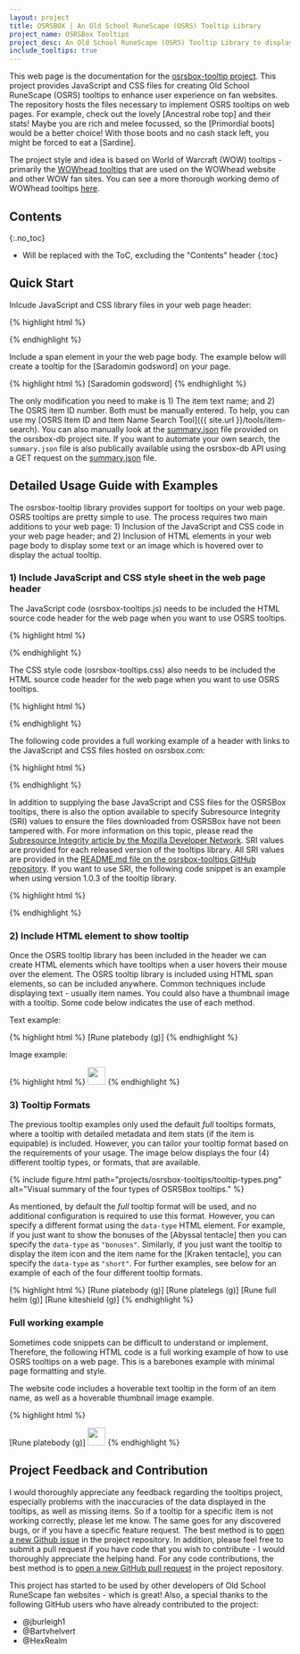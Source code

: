 ```yaml
---
layout: project
title: OSRSBOX | An Old School RuneScape (OSRS) Tooltip Library
project_name: OSRSBox Tooltips
project_desc: An Old School RuneScape (OSRS) Tooltip Library to display tooltips for OSRS items on mouse hover
include_tooltips: true
---
```


This web page is the documentation for the [osrsbox-tooltip project](https://github.com/osrsbox/osrsbox-tooltips). This project provides JavaScript and CSS files for creating Old School RuneScape (OSRS) tooltips to enhance user experience on fan websites. The repository hosts the files necessary to implement OSRS tooltips on web pages. For example, check out the lovely <span class="osrstooltip" id='21021' title='Please wait ...'>[Ancestral robe top]</span> and their stats! Maybe you are rich and melee focussed, so the <span class="osrstooltip" id='13239' title='Please wait ...'>[Primordial boots]</span> would be a better choice! With those boots and no cash stack left, you might be forced to eat a <span class="osrstooltip" id='325' title='Please wait ...'>[Sardine]</span>.

The project style and idea is based on World of Warcraft (WOW) tooltips - primarily the [WOWhead tooltips](http://www.wowhead.com/tooltips) that are used on the WOWhead website and other WOW fan sites. You can see a more thorough working demo of WOWhead tooltips [here](http://wow.zamimg.com/widgets/power/demo.html).

## Contents
{:.no_toc}

* Will be replaced with the ToC, excluding the "Contents" header
{:toc}

## Quick Start

Inlcude JavaScript and CSS library files in your web page header:

{% highlight html %}
<head>
  <link rel="stylesheet" type="text/css" href="https://www.osrsbox.com/osrsbox-tooltips/osrsbox-tooltips.css">
  <script type="text/javascript" src="https://www.osrsbox.com/osrsbox-tooltips/osrsbox-tooltips.js"></script>
</head>
{% endhighlight %}

Include a span element in your the web page body. The example below will create a tooltip for the <span class="osrstooltip" id='11806' title='Please wait ...'>[Saradomin godsword]</span> on your page.

{% highlight html %}
<span class="osrstooltip" id='11806' title='Please wait ...'>[Saradomin godsword]</span>
{% endhighlight %}

The only modification you need to make is 1) The item text name; and 2) The OSRS item ID number. Both must be manually entered. To help, you can use my [OSRS Item ID and Item Name Search Tool]({{ site.url }}/tools/item-search). You can also manually look at the [summary.json](https://github.com/osrsbox/osrsbox-db/blob/master/docs/summary.json) file provided on the osrsbox-db project site. If you want to automate your own search, the `summary.json` file is also publically available using the osrsbox-db API using a GET request on the [summary.json](https://www.osrsbox.com/osrsbox-db/summary.json) file.

## Detailed Usage Guide with Examples

The osrsbox-tooltip library provides support for tooltips on your web page. OSRS tooltips are pretty simple to use. The process requires two main additions to your web page: 1) Inclusion of the JavaScript and CSS code in your web page header; and 2) Inclusion of HTML elements in your web page body to display some text or an image which is hovered over to display the actual tooltip.

### 1) Include JavaScript and CSS style sheet in the web page header

The JavaScript code (osrsbox-tooltips.js) needs to be included the HTML source code header for the web page when you want to use OSRS tooltips.

{% highlight html %}
<script type="text/javascript" src="https://www.osrsbox.com/osrsbox-tooltips/osrsbox-tooltips.js"></script>
{% endhighlight %}

The CSS style code (osrsbox-tooltips.css) also needs to be included the HTML source code header for the web page when you want to use OSRS tooltips.

{% highlight html %}
<link rel="stylesheet" type="text/css" href="https://www.osrsbox.com/osrsbox-tooltips/osrsbox-tooltips.css">
{% endhighlight %}

The following code provides a full working example of a header with links to the JavaScript and CSS files hosted on osrsbox.com:

{% highlight html %}
<head>
  <link rel="stylesheet" type="text/css" href="https://www.osrsbox.com/osrsbox-tooltips/osrsbox-tooltips.css">
  <script type="text/javascript" src="https://www.osrsbox.com/osrsbox-tooltips/osrsbox-tooltips.js"></script>
</head>
{% endhighlight %}

In addition to supplying the base JavaScript and CSS files for the OSRSBox tooltips, there is also the option available to specify Subresource Integrity (SRI) values to ensure the files downloaded from OSRSBox have not been tampered with. For more information on this topic, please read the [Subresource Integrity article by the Mozilla Developer Network](https://developer.mozilla.org/en-US/docs/Web/Security/Subresource_Integrity). SRI values are provided for each released version of the tooltips library. All SRI values are provided in the [README.md file on the osrsbox-tooltips GitHub repository](https://github.com/osrsbox/osrsbox-tooltips). If you want to use SRI, the following code snippet is an example when using version 1.0.3 of the tooltip library.

{% highlight html %}
<head>
  <link rel="stylesheet" type="text/css" href="https://www.osrsbox.com/osrsbox-tooltips/osrsbox-tooltips_1.0.3.min.css" integrity="sha384-9mY6KMmSmxJ+swWAGPYvmY+El1r2PucSe81+ZMMb1yeu2G7d9xmnB/B5mSaz4r4s" crossorigin="anonymous">
  <script type="text/javascript" src="https://www.osrsbox.com/osrsbox-tooltips/osrsbox-tooltips_1.0.3.min.js" integrity="sha384-pgVu9tb6SJRGSVFeXBOlMSsLB88OhsqYscMOL4GvMxezQhjo04Uz/rcOdT4hBApx" crossorigin="anonymous"></script>
</head>
{% endhighlight %}

### 2) Include HTML element to show tooltip

Once the OSRS tooltip library has been included in the header we can create HTML elements which have tooltips when a user hovers their mouse over the element. The OSRS tooltip library is included using HTML span elements, so can be included anywhere. Common techniques include displaying text - usually item names. You could also have a thumbnail image with a tooltip. Some code below indicates the use of each method.

Text example:

{% highlight html %}
<span class="osrstooltip" id='2615' title='Please wait ...'>[Rune platebody (g)]</span>
{% endhighlight %}

Image example:

{% highlight html %}
<span class="osrstooltip" id='2617' title='Please wait ...'><img class="" height="32" width="32" src="https://www.osrsbox.com/osrsbox-db/items-icons/2617.png"></span>
{% endhighlight %}

### 3) Tooltip Formats

The previous tooltip examples only used the default _full_ tooltips formats, where a tooltip with detailed metadata and item stats (if the item is equipable) is included. However, you can tailor your tooltip format based on the requirements of your usage. The image below displays the four (4) different tooltip types, or formats, that are available.

{% include figure.html path="projects/osrsbox-tooltips/tooltip-types.png" alt="Visual summary of the four types of OSRSBox tooltips." %}

As mentioned, by default the _full_ tooltip format will be used, and no additional configuration is required to use this format. However, you can specify a different format using the `data-type` HTML element. For example, if you just want to show the bonuses of the <span class="osrstooltip" id='12006' data-type="bonuses" title='Please wait ...'>[Abyssal tentacle]</span> then you can specify the `data-type` as `"bonuses"`. Similarly, if you just want the tooltip to display the item icon and the item name for the <span class="osrstooltip" id='12004' data-type="short" title='Please wait ...'>[Kraken tentacle]</span>, you can specify the `data-type` as `"short"`. For further examples, see below for an example of each of the four different tooltip formats.

{% highlight html %}
<span class="osrstooltip" id='2615' data-type="full" title='Please wait ...'>[Rune platebody (g)]</span>
<span class="osrstooltip" id='2617' data-type="half" title='Please wait ...'>[Rune platelegs (g)]</span>
<span class="osrstooltip" id='2619' data-type="short" title='Please wait ...'>[Rune full helm (g)]</span>
<span class="osrstooltip" id='2621' data-type="bonuses" title='Please wait ...'>[Rune kiteshield (g)]</span>
{% endhighlight %}

### Full working example

Sometimes code snippets can be difficult to understand or implement. Therefore, the following HTML code is a full working example of how to use OSRS tooltips on a web page. This is a barebones example with minimal page formatting and style. 

The website code includes a hoverable text tooltip in the form of an item name, as well as a hoverable thumbnail image example. 

{% highlight html %}
<!DOCTYPE html>
<html>
<head>
  <title>OSRSBOX | Simple HTML Example using OSRS Tooltips by PH01L</title>
  <!-- External links to osrsbox-tooltip library (JS and CSS) -->
  <link rel="stylesheet" type="text/css" href="https://www.osrsbox.com/osrsbox-tooltips/osrsbox-tooltips.css">
  <script type="text/javascript" src="https://www.osrsbox.com/osrsbox-tooltips/osrsbox-tooltips.js"></script>
</head>
<body>
  <span class="osrstooltip" id='2615' title='Please wait ...'>[Rune platebody (g)]</span>
  <span class="osrstooltip" id='2617' title='Please wait ...'><img class="" height="32" width="32" src="https://www.osrsbox.com/osrsbox-db/items-icons/2617.png"></span>
</body>
</html>
{% endhighlight %}

## Project Feedback and Contribution

I would thoroughly appreciate any feedback regarding the tooltips project, especially problems with the inaccuracies of the data displayed in the tooltips, as well as missing items. So if a tooltip for a specific item is not working correctly, please let me know. The same goes for any discovered bugs, or if you have a specific feature request. The best method is to [open a new Github issue](https://github.com/osrsbox/osrsbox-tooltips/issues) in the project repository. In addition, please feel free to submit a pull request if you have code that you wish to contribute - I would thoroughly appreciate the helping hand. For any code contributions, the best method is to [open a new GitHub pull request](https://github.com/osrsbox/osrsbox-tooltips/pulls) in the project repository.

This project has started to be used by other developers of Old School RuneScape fan websites - which is great! Also, a special thanks to the following GitHub users who have already contributed to the project:

- @jburleigh1
- @Bartvhelvert
- @HexRealm